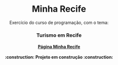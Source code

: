 <h1 align="center"> Minha Recife </h1>
<p align="center">Exercício do curso de programação, com o tema:</p>
<h3 align="center">Turismo em Recife</h3>
<h4 align="center"> 
    <a href="https://thiagocs0.github.io/Proz_MinhaRecife/" alt="Página Minha Recife" target="_blank" rel="noopener noreferrer">Página Minha Recife</a><br><br>
    :construction:  Projeto em construção  :construction:
</h4>
